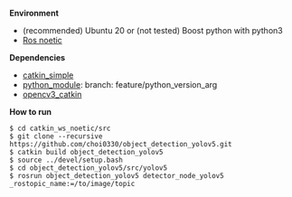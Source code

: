 **Environment**
* (recommended) Ubuntu 20 or (not tested) Boost python with python3
* [Ros noetic](http://wiki.ros.org/noetic)

**Dependencies**
* [catkin_simple](https://github.com/catkin/catkin_simple)
* [python_module](git@github.com:ethz-asl/schweizer_messer.git): branch: feature/python_version_arg
* [opencv3_catkin](https://github.com/ethz-asl/opencv3_catkin)

**How to run**
```
$ cd catkin_ws_noetic/src
$ git clone --recursive https://github.com/choi0330/object_detection_yolov5.git
$ catkin build object_detection_yolov5
$ source ../devel/setup.bash
$ cd object_detection_yolov5/src/yolov5
$ rosrun object_detection_yolov5 detector_node_yolov5 _rostopic_name:=/to/image/topic
```
